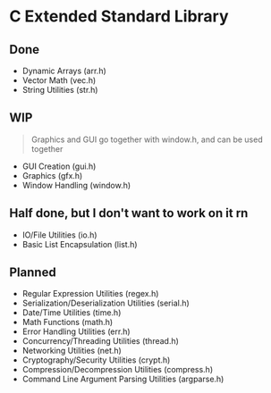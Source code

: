 # C Extended Standard Library

## Done
 - Dynamic Arrays (arr.h)
 - Vector Math (vec.h)
 - String Utilities (str.h)

## WIP
> Graphics and GUI go together with window.h, and can be used together
 - GUI Creation (gui.h)
 - Graphics (gfx.h)
 - Window Handling (window.h)

## Half done, but I don't want to work on it rn
 - IO/File Utilities (io.h)
 - Basic List Encapsulation (list.h)

## Planned
 - Regular Expression Utilities (regex.h)
 - Serialization/Deserialization Utilities (serial.h)
 - Date/Time Utilities (time.h)
 - Math Functions (math.h)
 - Error Handling Utilities (err.h)
 - Concurrency/Threading Utilities (thread.h)
 - Networking Utilities (net.h)
 - Cryptography/Security Utilities (crypt.h)
 - Compression/Decompression Utilities (compress.h)
 - Command Line Argument Parsing Utilities (argparse.h)